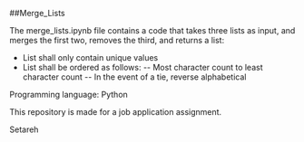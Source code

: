 ##Merge_Lists

The merge_lists.ipynb file contains a code that takes three lists as input, and merges the first two, removes the third, and returns a list:

- List shall only contain unique values
- List shall be ordered as follows:
-- Most character count to least character count
-- In the event of a tie, reverse alphabetical

Programming language: Python

This repository is made for a job application assignment.

Setareh

